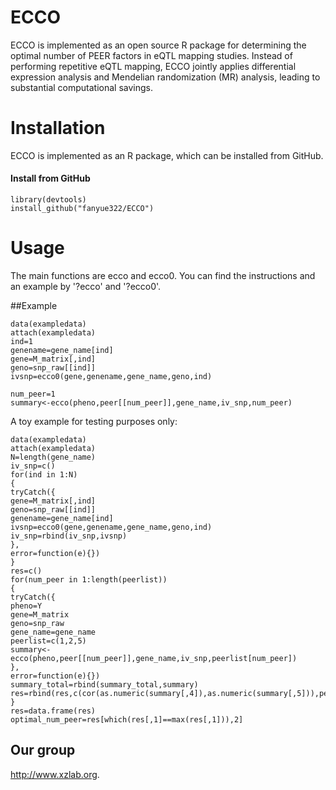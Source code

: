 # ECCO
ECCO is implemented as an open source R package for determining the optimal number of PEER factors in eQTL mapping studies. Instead of performing repetitive eQTL mapping, ECCO jointly applies differential expression analysis and Mendelian randomization (MR) analysis, leading to substantial computational savings. 

# Installation
ECCO is implemented as an R package, which can be installed from GitHub.

####  Install from GitHub
```
library(devtools)
install_github("fanyue322/ECCO")
```
# Usage
The main functions are ecco and ecco0. You can find the instructions and an example by '?ecco' and '?ecco0'.

##Example
```
data(exampledata)
attach(exampledata)
ind=1
genename=gene_name[ind]
gene=M_matrix[,ind]
geno=snp_raw[[ind]]
ivsnp=ecco0(gene,genename,gene_name,geno,ind)

num_peer=1
summary<-ecco(pheno,peer[[num_peer]],gene_name,iv_snp,num_peer)
```
A toy example for testing purposes only:
```
data(exampledata)
attach(exampledata)
N=length(gene_name)
iv_snp=c()
for(ind in 1:N)
{
tryCatch({
gene=M_matrix[,ind]
geno=snp_raw[[ind]]
genename=gene_name[ind]
ivsnp=ecco0(gene,genename,gene_name,geno,ind)
iv_snp=rbind(iv_snp,ivsnp)
},
error=function(e){})
}
res=c()
for(num_peer in 1:length(peerlist))
{
tryCatch({
pheno=Y
gene=M_matrix
geno=snp_raw
gene_name=gene_name
peerlist=c(1,2,5)
summary<-ecco(pheno,peer[[num_peer]],gene_name,iv_snp,peerlist[num_peer])
},
error=function(e){})
summary_total=rbind(summary_total,summary)
res=rbind(res,c(cor(as.numeric(summary[,4]),as.numeric(summary[,5])),peerlist[num_peer]))
}
res=data.frame(res)
optimal_num_peer=res[which(res[,1]==max(res[,1])),2]
```

## Our group

 <http://www.xzlab.org>.
